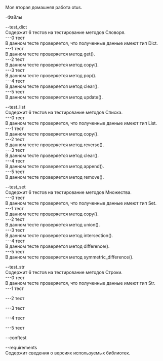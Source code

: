 Моя вторая домашняя работа otus.

-Файлы  

--test_dict  
Содержит 6 тестов на тестирование методов Словоря.  
---0 тест  
В данном тесте проверяется, что полученные данные имеют
тип Dict.   
---1 тест  
В данном тесте проверяется метод get().  
---2 тест  
В данном тесте проверяется метод copy().  
---3 тест  
В данном тесте проверяется метод pop().  
---4 тест  
В данном тесте проверяется метод clear().  
---5 тест  
В данном тесте проверяется метод update().  

--test_list  
Содержит 6 тестов на тестирование методов Списка.  
---0 тест  
В данном тесте проверяется, что полученные данные имеют
тип List.  
---1 тест  
В данном тесте проверяется метод copy().  
---2 тест  
В данном тесте проверяется метод reverse().  
---3 тест  
В данном тесте проверяется метод clear().  
---4 тест  
В данном тесте проверяется метод append().  
---5 тест  
В данном тесте проверяется метод remove().  
  
--test_set  
Содержит 6 тестов на тестирование методов Множества.  
---0 тест  
В данном тесте проверяется, что полученные данные имеют
тип Set.  
---1 тест  
В данном тесте проверяется метод copy().  
---2 тест  
В данном тесте проверяется метод union().  
---3 тест  
В данном тесте проверяется метод intersection().  
---4 тест  
В данном тесте проверяется метод difference().  
---5 тест  
В данном тесте проверяется метод symmetric_difference().  
  
--test_str  
Содержит 6 тестов на тестирование методов Строки.  
---0 тест  
В данном тесте проверяется, что полученные данные имеют
тип Str.  
---1 тест

---2 тест

---3 тест

---4 тест

---5 тест

--conftest

--requirements  
Содержит сведения о версиях используемых библиотек.
